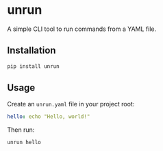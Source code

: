 # unrun

A simple CLI tool to run commands from a YAML file.

## Installation

```bash
pip install unrun
```

## Usage

Create an `unrun.yaml` file in your project root:

```yaml
hello: echo "Hello, world!"
```

Then run:

```bash
unrun hello
```
